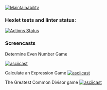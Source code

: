 [![Maintainability](https://api.codeclimate.com/v1/badges/ae6112368d077b4b698a/maintainability)](https://codeclimate.com/github/mizkuzy/frontend-project-44/maintainability)

### Hexlet tests and linter status:
[![Actions Status](https://github.com/mizkuzy/frontend-project-44/workflows/hexlet-check/badge.svg)](https://github.com/mizkuzy/frontend-project-44/actions)

### Screencasts
Determine Even Number Game

[![asciicast](https://asciinema.org/a/566561.svg)](https://asciinema.org/a/566561)

Calculate an Expression Game
[![asciicast](https://asciinema.org/a/PGPE4EhkVlwyEg91nu8YLajMH.svg)](https://asciinema.org/a/PGPE4EhkVlwyEg91nu8YLajMH)

The Greatest Common Divisor game
[![asciicast](https://asciinema.org/a/BQL2UcpFEvL9iEiMBOPE2bDru.svg)](https://asciinema.org/a/BQL2UcpFEvL9iEiMBOPE2bDru)